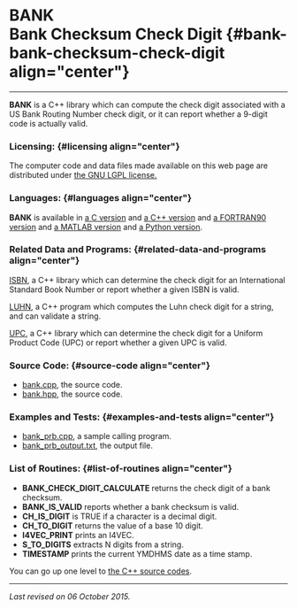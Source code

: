 BANK\
Bank Checksum Check Digit {#bank-bank-checksum-check-digit align="center"}
=========================

------------------------------------------------------------------------

**BANK** is a C++ library which can compute the check digit associated
with a US Bank Routing Number check digit, or it can report whether a
9-digit code is actually valid.

### Licensing: {#licensing align="center"}

The computer code and data files made available on this web page are
distributed under [the GNU LGPL license.](../../txt/gnu_lgpl.txt)

### Languages: {#languages align="center"}

**BANK** is available in [a C version](../../c_src/bank/bank.md) and
[a C++ version](../../master/bank/bank.md) and [a FORTRAN90
version](../../f_src/bank/bank.md) and [a MATLAB
version](../../m_src/bank/bank.md) and [a Python
version](../../py_src/bank/bank.md).

### Related Data and Programs: {#related-data-and-programs align="center"}

[ISBN](../../master/isbn/isbn.md), a C++ library which can determine
the check digit for an International Standard Book Number or report
whether a given ISBN is valid.

[LUHN](../../master/luhn/luhn.md), a C++ program which computes the
Luhn check digit for a string, and can validate a string.

[UPC](../../master/upc/upc.md), a C++ library which can determine the
check digit for a Uniform Product Code (UPC) or report whether a given
UPC is valid.

### Source Code: {#source-code align="center"}

-   [bank.cpp](bank.cpp), the source code.
-   [bank.hpp](bank.hpp), the source code.

### Examples and Tests: {#examples-and-tests align="center"}

-   [bank\_prb.cpp](bank_prb.cpp), a sample calling program.
-   [bank\_prb\_output.txt](bank_prb_output.txt), the output file.

### List of Routines: {#list-of-routines align="center"}

-   **BANK\_CHECK\_DIGIT\_CALCULATE** returns the check digit of a bank
    checksum.
-   **BANK\_IS\_VALID** reports whether a bank checksum is valid.
-   **CH\_IS\_DIGIT** is TRUE if a character is a decimal digit.
-   **CH\_TO\_DIGIT** returns the value of a base 10 digit.
-   **I4VEC\_PRINT** prints an I4VEC.
-   **S\_TO\_DIGITS** extracts N digits from a string.
-   **TIMESTAMP** prints the current YMDHMS date as a time stamp.

You can go up one level to [the C++ source codes](../cpp_src.md).

------------------------------------------------------------------------

*Last revised on 06 October 2015.*
